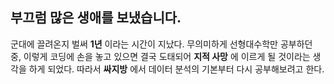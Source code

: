 ## 부끄럼 많은 생애를 보냈습니다.

군대에 끌려온지 벌써 **1년** 이라는 시간이 지났다. 무의미하게 선형대수학만 공부하던 중, 
이렇게 코딩에 손을 놓고 있으면 결국 도태되어 **지적 사망** 에 이르게 될 것이라는 생각을 하게 되었다.
따라서 **싸지방** 에서 데이터 분석의 기본부터 다시 공부해보려고 한다.
